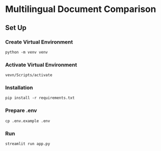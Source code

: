 # Multilingual Document Comparison

## Set Up

### Create Virtual Environment

```
python -m venv venv
```

### Activate Virtual Environment

```
vevn/Scripts/activate
```

### Installation

```
pip install -r requirements.txt
```

### Prepare .env

```
cp .env.example .env
```

### Run

```
streamlit run app.py
```
